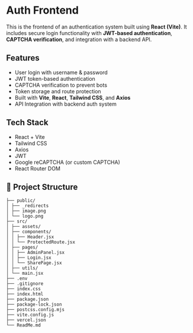 # Auth Frontend

This is the frontend of an authentication system built using **React (Vite)**. It includes secure login functionality with **JWT-based authentication**, **CAPTCHA verification**, and integration with a backend API.

## Features

-  User login with username & password
-  JWT token-based authentication
-  CAPTCHA verification to prevent bots
-  Token storage and route protection
-  Built with **Vite**, **React**, **Tailwind CSS**, and **Axios**
-  API Integration with backend auth system

## Tech Stack

- React + Vite
- Tailwind CSS
- Axios
- JWT
- Google reCAPTCHA (or custom CAPTCHA)
- React Router DOM

## 📁 Project Structure
```Frontend/
├── public/
│ ├── _redirects
│ ├── image.png 
│ └── logo.png
├── src/
│ ├── assets/
│ ├── components/
│ │ ├── Header.jsx
│ │ └── ProtectedRoute.jsx
│ ├── pages/
│ │ ├── AdminPanel.jsx
│ │ ├── Login.jsx
│ │ └── SharePage.jsx
│ ├── utils/
│ └── main.jsx
├── .env
├── .gitignore
├── index.css
├── index.html
├── package.json
├── package-lock.json
├── postcss.config.mjs
├── vite.config.js
├── vercel.json
└── ReadMe.md
